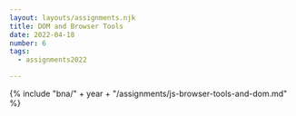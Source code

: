 ```yaml
---
layout: layouts/assignments.njk
title: DOM and Browser Tools
date: 2022-04-18
number: 6
tags:
  - assignments2022

---
```



{% include "bna/" + year + "/assignments/js-browser-tools-and-dom.md" %}
